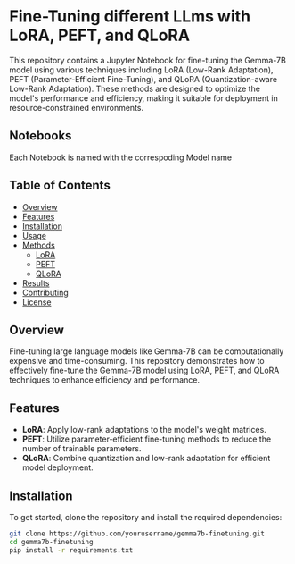 # Fine-Tuning different LLms with LoRA, PEFT, and QLoRA

This repository contains a Jupyter Notebook for fine-tuning the Gemma-7B model using various techniques including LoRA (Low-Rank Adaptation), PEFT (Parameter-Efficient Fine-Tuning), and QLoRA (Quantization-aware Low-Rank Adaptation). These methods are designed to optimize the model's performance and efficiency, making it suitable for deployment in resource-constrained environments.

## Notebooks

Each Notebook is named with the correspoding Model name



## Table of Contents

- [Overview](#overview)
- [Features](#features)
- [Installation](#installation)
- [Usage](#usage)
- [Methods](#methods)
  - [LoRA](#lora)
  - [PEFT](#peft)
  - [QLoRA](#qlora)
- [Results](#results)
- [Contributing](#contributing)
- [License](#license)

## Overview

Fine-tuning large language models like Gemma-7B can be computationally expensive and time-consuming. This repository demonstrates how to effectively fine-tune the Gemma-7B model using LoRA, PEFT, and QLoRA techniques to enhance efficiency and performance.

## Features

- **LoRA**: Apply low-rank adaptations to the model's weight matrices.
- **PEFT**: Utilize parameter-efficient fine-tuning methods to reduce the number of trainable parameters.
- **QLoRA**: Combine quantization and low-rank adaptation for efficient model deployment.

## Installation

To get started, clone the repository and install the required dependencies:

```bash
git clone https://github.com/yourusername/gemma7b-finetuning.git
cd gemma7b-finetuning
pip install -r requirements.txt
